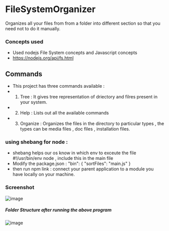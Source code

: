 # FileSystemOrganizer
Organizes all your files from from a folder into different section so that you need not to do it manually.

### Concepts used
* Used nodejs File System concepts and Javascript concepts
* https://nodejs.org/api/fs.html

## Commands
* This project has three commands available : 
* 1) Tree : It gives tree representation of driectory and filres present in your system.
* 2) Help : Lists out all the available commands
* 3) Organize : Organizes the files in the directory to particular types , the types can be media files , doc files , installation files.


### using shebang for node : 
* shebang helps our os know in which env to exceute the file
#!/usr/bin/env node , include this in the main file
* Modify the package.json :
  "bin": {
    "sortFiles": "main.js"
  }
* then run npm link : connect your parent application to a module you have locally on your machine.



### Screenshot
![image](https://user-images.githubusercontent.com/76193921/145675227-18c33e94-b397-405a-9a95-16fb3c1a24ee.png)


##### Folder Structure after running the above program
 ![image](https://user-images.githubusercontent.com/76193921/145675429-967e94ea-dea9-42f6-840c-20e2cc1fd8a8.png)


